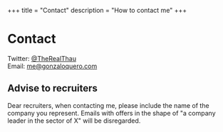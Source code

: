 +++
title = "Contact"
description = "How to contact me"
+++

# Contact

Twitter: [@TheRealThau](https://twitter.com/TheRealThau)\
Email: [me@gonzaloquero.com](mailto:me@gonzaloquero.com)

## Advise to recruiters

Dear recruiters, when contacting me, please include the name of the company you
represent. Emails with offers in the shape of "a company leader in the sector
of X" will be disregarded.

